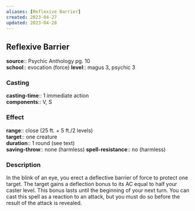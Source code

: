 ```yaml
---
aliases: [Reflexive Barrier]
created: 2023-04-27
updated: 2023-04-28
---
```


## Reflexive Barrier

**source**:: Psychic Anthology pg. 10  
**school**:: evocation (force)
**level**:: magus 3, psychic 3

### Casting

**casting-time**:: 1 immediate action  
**components**:: V, S

### Effect

**range**:: close (25 ft. + 5 ft./2 levels)  
**target**:: one creature  
**duration**:: 1 round (see text)  
**saving-throw**:: none (harmless)
**spell-resistance**:: no (harmless)

### Description

In the blink of an eye, you erect a deflective barrier of force to protect one target. The target gains a deflection bonus to its AC equal to half your caster level. This bonus lasts until the beginning of your next turn. You can cast this spell as a reaction to an attack, but you must do so before the result of the attack is revealed.
